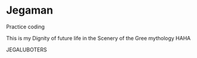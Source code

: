 # Jegaman
 Practice coding

 This is my Dignity of future life in the Scenery of the Gree mythology HAHA

JEGALUBOTERS
